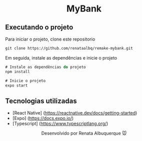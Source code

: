 <h1 align="center">MyBank</h1> 

## Executando o projeto

Para iniciar o projeto, clone este repositorio

```cl
git clone https://github.com/renataalbq/remake-mybank.git
```

Em seguida, instale as dependências e inicie o projeto

```cl
# Instale as dependências do projeto
npm install

# Inicie o projeto
expo start
```

## Tecnologias utilizadas
- [React Native] (https://reactnative.dev/docs/getting-started)
- [Expo] (https://docs.expo.io/)
- [Typescript] (https://www.typescriptlang.org/)

<div align="center">
  <p>Desenvolvido por Renata Albuquerque 🐭 </p>
</div
